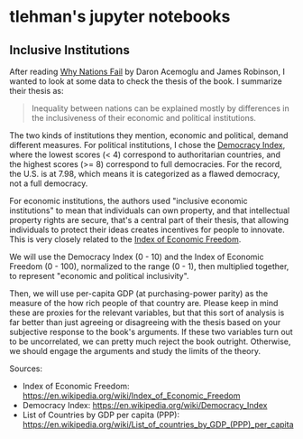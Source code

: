 # tlehman's jupyter notebooks 
## Inclusive Institutions

After reading [Why Nations Fail](http://whynationsfail.com/summary/) by Daron Acemoglu and James 
Robinson, I wanted to look at some data to check the thesis of the book. I summarize their thesis
as:

> Inequality between nations can be explained mostly by differences in the inclusiveness of 
> their economic and political institutions.

The two kinds of institutions they mention, economic and political, demand different measures. 
For political institutions, I chose the [Democracy Index](https://en.wikipedia.org/wiki/Democracy_Index), where the lowest scores (< 4) correspond to authoritarian countries, and the highest scores 
(>= 8) correspond to full democracies. For the record, the U.S. is at 7.98, which means it is 
categorized as a flawed democracy, not a full democracy.

For economic institutions, the authors used "inclusive economic institutions" to mean that 
individuals can own property, and that intellectual property rights are secure, that's a central 
part of their thesis, that allowing individuals to protect their ideas creates incentives for 
people to innovate. This is very closely related to the [Index of Economic Freedom](https://en.wikipedia.org/wiki/Index_of_Economic_Freedom). 

We will use the Democracy Index (0 - 10) and the Index of Economic Freedom (0 - 100), normalized 
to the range (0 - 1), then multiplied together, to represent "economic and political inclusivity".

Then, we will use per-capita GDP (at purchasing-power parity) as the measure of the how rich 
people of that country are. Please keep in mind these are proxies for the relevant variables, 
but that this sort of analysis is far better than just agreeing or disagreeing with the thesis 
based on your subjective response to the book's 
arguments. If these two variables turn out to be uncorrelated, we can pretty much reject the book
outright. Otherwise, we should engage the arguments and study the limits of the theory.

Sources:
 - Index of Economic Freedom: https://en.wikipedia.org/wiki/Index_of_Economic_Freedom
 - Democracy Index: https://en.wikipedia.org/wiki/Democracy_Index
 - List of Countries by GDP per capita (PPP): https://en.wikipedia.org/wiki/List_of_countries_by_GDP_(PPP)_per_capita
